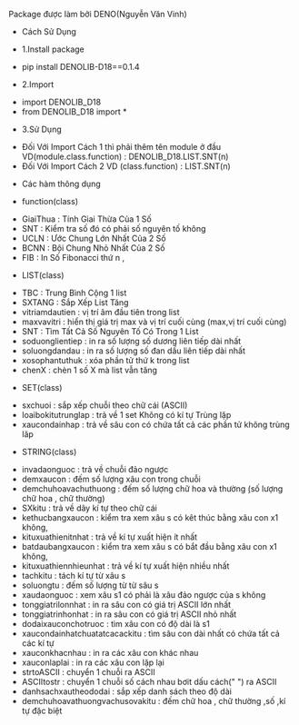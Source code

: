 Package được làm bởi DENO(Nguyễn Văn Vinh)
* Cách Sử Dụng
- 1.Install package
+ pip install DENOLIB-D18==0.1.4
- 2.Import
+ import DENOLIB_D18 
+ from DENOLIB_D18 import *
- 3.Sử Dụng
+ Đối Với Import Cách 1 thì phải thêm tên module ở đầu VD(module.class.function) : DENOLIB_D18.LIST.SNT(n)
+  Đối Với Import Cách 2 VD (class.function) : LIST.SNT(n)
* Các hàm thông dụng
- function(class)
+ GiaiThua : Tính Giai Thừa Của 1 Số
+ SNT : Kiểm tra số đó có phải số nguyên tố không
+ UCLN : Ước Chung Lớn Nhất Của 2 Số 
+ BCNN : Bội Chung Nhỏ Nhất Của 2 Số
+ FIB : In Số Fibonacci thứ n , 
- LIST(class)
+ TBC : Trung Bình Cộng 1 list
+ SXTANG : Sắp Xếp List Tăng
+ vitriamdautien : vị trí âm đầu tiên trong list
+ maxvavitri : hiển thị giá trị max và vị trí cuối cùng (max,vị trí cuối cùng)
+ SNT : Tìm Tất Cả Số Nguyên Tố Có Trong 1 List
+ soduonglientiep : in ra số lượng số dương liên tiếp dài nhất
+ soluongdandau : in ra số lượng số đan dấu liên tiếp dài nhất
+ xosophantuthuk : xóa phần tử thứ k trong list
+ chenX  : chèn 1 số X mà list vẫn tăng
- SET(class)
+ sxchuoi : sắp xếp chuỗi theo chữ cái (ASCII)
+ loaibokitutrunglap : trả về 1 set Không có kí tự Trùng lặp
+ xaucondainhap : trả về sâu con có chứa tất cả các phần tử không trùng lăp
- STRING(class)
+ invadaonguoc : trả về chuỗi đảo ngược
+ demxaucon : đếm số lượng xâu con trong chuỗi 
+ demchuhoavachuthuong : đếm số lượng chữ hoa và thường ̣(số lượng chữ hoa , chữ thường)
+ SXkitu : trả về dãy kí tự theo chữ cái
+ kethucbangxaucon : kiểm tra xem xâu s có kêt thúc bằng xâu con x1 không,
+ kituxuathienitnhat : trả về kí tự xuất hiện ít nhất
+ batdaubangxaucon : kiểm tra xem xâu s có bắt đầu bằng xâu con x1 không,
+ kituxuathiennhieunhat : trả về kí tự xuất hiện nhiều nhất
+ tachkitu : tách kí tự từ xâu s 
+ soluongtu : đếm số lượng từ từ sâu s
+ xaudaonguoc : xem xâu s1 có phải là xâu đảo ngược của s không
+ tonggiatrilonnhat : in ra sâu con có giá trị ASCII lớn nhất
+ tonggiatrinhonhat : in ra sâu con có giá trị ASCII nhỏ nhất
+ dodaixauconchotruoc : tìm xâu con có độ dài là s1
+ xaucondainhatchuatatcacackitu : tìm sâu con dài nhất có chứa tất cả các kí tự
+ xauconkhacnhau : in ra các xâu con khác nhau
+ xauconlaplai : in ra các xâu con lặp lại
+ strtoASCII : chuyển 1 chuỗi ra ASCII
+ ASCIItostr : chuyển 1 chuỗi số cách nhau bơit dấu cách(" ") ra ASCII
+ danhsachxautheododai : sắp xếp danh sách theo độ dài
+ demchuhoavathuongvachusovakitu : đếm chữ hoa , chữ thường ,số ,kí tự đặc biệt
